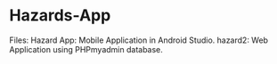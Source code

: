 # Hazards-App

Files:
Hazard App: Mobile Application in Android Studio.
hazard2: Web Application using PHPmyadmin database.
